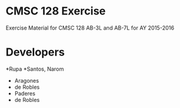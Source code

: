 CMSC 128 Exercise
======

Exercise Material for CMSC 128 AB-3L and AB-7L for AY 2015-2016

Developers
======
*Rupa
*Santos, Narom
* Aragones
* de Robles
* Paderes
* de Robles
